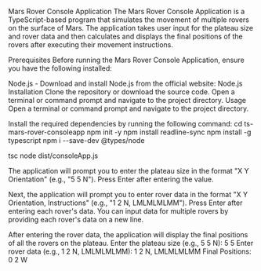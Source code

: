 Mars Rover Console Application
The Mars Rover Console Application is a TypeScript-based program that simulates the movement of multiple rovers on the surface of Mars. The application takes user input for the plateau size and rover data and then calculates and displays the final positions of the rovers after executing their movement instructions.

Prerequisites
Before running the Mars Rover Console Application, ensure you have the following installed:

Node.js - Download and install Node.js from the official website: Node.js
Installation
Clone the repository or download the source code.
Open a terminal or command prompt and navigate to the project directory.
Usage
Open a terminal or command prompt and navigate to the project directory.

Install the required dependencies by running the following command:
cd ts-mars-rover-consoleapp
npm init -y
npm install readline-sync
npm install -g typescript
npm i --save-dev @types/node


tsc
node dist/consoleApp.js

The application will prompt you to enter the plateau size in the format "X Y Orientation" (e.g., "5 5 N"). Press Enter after entering the value.

Next, the application will prompt you to enter rover data in the format "X Y Orientation, Instructions" (e.g., "1 2 N, LMLMLMLMM"). Press Enter after entering each rover's data. You can input data for multiple rovers by providing each rover's data on a new line.

After entering the rover data, the application will display the final positions of all the rovers on the plateau.
Enter the plateau size (e.g., 5 5 N): 5 5 
Enter rover data (e.g., 1 2 N, LMLMLMLMM): 1 2 N, LMLMLMLMM
Final Positions:
0 2 W






